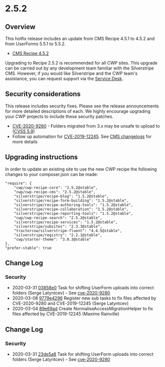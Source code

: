 # 2.5.2

## Overview

This hotfix release includes an update from CMS Recipe 4.5.1 to 4.5.2 and from UserForms 5.5.1 to 5.5.2.

- [CMS Recipe 4.5.2](https://docs.silverstripe.org/en/4/changelogs/4.5.2/)


Upgrading to Recipe 2.5.2 is recommended for all CWP sites. This upgrade can be carried out by any development team familiar with the Silverstripe CMS. However, if you would like Silverstripe and the CWP team's assistance, you can request support via the [Service Desk](https://www.cwp.govt.nz/service-desk/new-request/).


## Security considerations

This release includes security fixes. Please see the release announcements for more detailed descriptions of each. We highly encourage upgrading your CWP projects to include these security patches.

 * [CVE-2020-9280](https://www.silverstripe.org/download/security-releases/CVE-2020-9280) - Folders migrated from 3.x may be unsafe to upload to ([CVSS 5.9](https://nvd.nist.gov/vuln-metrics/cvss/v3-calculator?vector=AV:N/AC:H/PR:N/UI:N/S:U/C:H/I:N/A:N&version=3.1))
 * Follow up automation for [CVE-2019-12245](https://www.silverstripe.org/download/security-releases/CVE-2019-12245). See [CMS changelogs](https://docs.silverstripe.org/en/4/changelogs/4.5.2/) for more details


## Upgrading instructions

In order to update an existing site to use the new CWP recipe the following changes to your composer.json can be made:

```
"require": {
    "cwp/cwp-recipe-core": "2.5.2@stable",
    "cwp/cwp-recipe-cms": "2.5.2@stable",
    "silverstripe/recipe-blog": "1.5.2@stable",
    "silverstripe/recipe-form-building": "1.5.2@stable",
    "silverstripe/recipe-authoring-tools": "1.5.2@stable",
    "silverstripe/recipe-collaboration": "1.5.2@stable",
    "silverstripe/recipe-reporting-tools": "1.5.2@stable",
    "cwp/cwp-recipe-search": "2.5.2@stable",
    "silverstripe/recipe-services": "1.5.2@stable",
    "silverstripe/subsites": "2.3.3@stable",
    "tractorcow/silverstripe-fluent": "4.4.5@stable",
    "silverstripe/registry": "2.2.1@stable",
    "cwp/starter-theme": "3.0.3@stable"
},
"prefer-stable": true
```


## Change Log

### Security

 * 2020-03-31 [03858e0](https://github.com/silverstripe/silverstripe-userforms/commit/03858e0265a1a8c334f312a8059c9ca88a8d98bd) Task for shifting UserForm uploads into correct folders (Serge Latyntcev) - See [cve-2020-9280](https://www.silverstripe.org/download/security-releases/cve-2020-9280)
 * 2020-03-08 [9779e4296](https://github.com/silverstripe/silverstripe-framework/commit/9779e42963031a0fed2ed01fc3b8e470d1114723) Register new sub tasks to fix files affected by CVE-2020-9280 and CVE-2019-12245 (Serge Latyntcev)
 * 2020-03-04 [89e69ad](https://github.com/silverstripe/silverstripe-assets/commit/89e69ad3b06072dc841d081c36063475e39df4f9) Create NormaliseAccessMigrationHelper to fix files affected by CVE-2019-12245 (Maxime Rainville)
<!--- Changes below this line will be automatically regenerated -->

## Change Log

### Security

 * 2020-03-31 [23de5a8](https://github.com/silverstripe/silverstripe-userforms/commit/23de5a85c21c57a5cd9c633c1ac8ede8b02ef805) Task for shifting UserForm uploads into correct folders (Serge Latyntcev) - See [cve-2020-9280](https://www.silverstripe.org/download/security-releases/cve-2020-9280)
<!--- Changes above this line will be automatically regenerated -->
